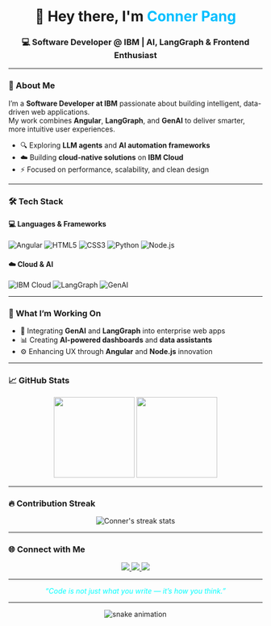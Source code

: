 <!-- Profile Header -->
<h1 align="center">👋 Hey there, I'm <span style="color:#00BFFF;">Conner Pang</span></h1>
<h3 align="center">💻 Software Developer @ IBM | AI, LangGraph & Frontend Enthusiast</h3>

---

### 🧠 About Me

I’m a **Software Developer at IBM** passionate about building intelligent, data-driven web applications.  
My work combines **Angular**, **LangGraph**, and **GenAI** to deliver smarter, more intuitive user experiences.  

- 🔍 Exploring **LLM agents** and **AI automation frameworks**  
- ☁️ Building **cloud-native solutions** on **IBM Cloud**  
- ⚡ Focused on performance, scalability, and clean design  

---

### 🛠️ Tech Stack

#### 💻 Languages & Frameworks  
![Angular](https://img.shields.io/badge/Angular-CC0000?logo=angular&logoColor=white&style=for-the-badge)
![HTML5](https://img.shields.io/badge/HTML5-FF6F00?logo=html5&logoColor=white&style=for-the-badge)
![CSS3](https://img.shields.io/badge/CSS3-264de4?logo=css3&logoColor=white&style=for-the-badge)
![Python](https://img.shields.io/badge/Python-3776AB?logo=python&logoColor=white&style=for-the-badge)
![Node.js](https://img.shields.io/badge/Node.js-3C873A?logo=node.js&logoColor=white&style=for-the-badge)

#### ☁️ Cloud & AI  
![IBM Cloud](https://img.shields.io/badge/IBM_Cloud-052FAD?logo=ibmcloud&logoColor=white&style=for-the-badge)
![LangGraph](https://img.shields.io/badge/LangGraph-00B8A9?logo=graph&logoColor=white&style=for-the-badge)
![GenAI](https://img.shields.io/badge/Generative_AI-0D0D0D?logo=openai&logoColor=00FFFF&style=for-the-badge)

---

### 🚀 What I’m Working On

- 🤖 Integrating **GenAI** and **LangGraph** into enterprise web apps  
- 📊 Creating **AI-powered dashboards** and **data assistants**  
- ⚙️ Enhancing UX through **Angular** and **Node.js** innovation  

---

### 📈 GitHub Stats

<p align="center">
  <img src="https://github-readme-stats.vercel.app/api?username=ConnerPang&show_icons=true&theme=vision-friendly-dark&hide_border=true" height="160" />
  <img src="https://github-readme-stats.vercel.app/api/top-langs/?username=ConnerPang&layout=compact&theme=vision-friendly-dark&hide_border=true" height="160" />
</p>

---

### 🔥 Contribution Streak

<p align="center">
  <img src="https://github-readme-streak-stats.herokuapp.com/?user=ConnerPang&theme=tokyonight&hide_border=true" alt="Conner's streak stats" />
</p>

---

### 🌐 Connect with Me

<p align="center">
  <a href="www.linkedin.com/in/conner-ws-pang" target="_blank">
    <img src="https://img.shields.io/badge/LinkedIn-0072b1?logo=linkedin&logoColor=white&style=for-the-badge" />
  </a>
  <a href="mailto:pweishyang@gmail.com">
    <img src="https://img.shields.io/badge/Email-0D1117?logo=gmail&logoColor=00FFFF&style=for-the-badge" />
  </a>
  <a href="https://github.com/ConnerPang">
    <img src="https://img.shields.io/badge/GitHub-0D1117?logo=github&logoColor=00BFFF&style=for-the-badge" />
  </a>
</p>

---

<p align="center">
  <i style="color:#00FFFF;">“Code is not just what you write — it’s how you think.”</i>
</p>

---

<!-- Optional animated snake for contribution graph -->
<p align="center">
  <img src="https://github.com/ConnerPang/ConnerPang/blob/output/github-contribution-grid-snake.svg" alt="snake animation" />
</p>
